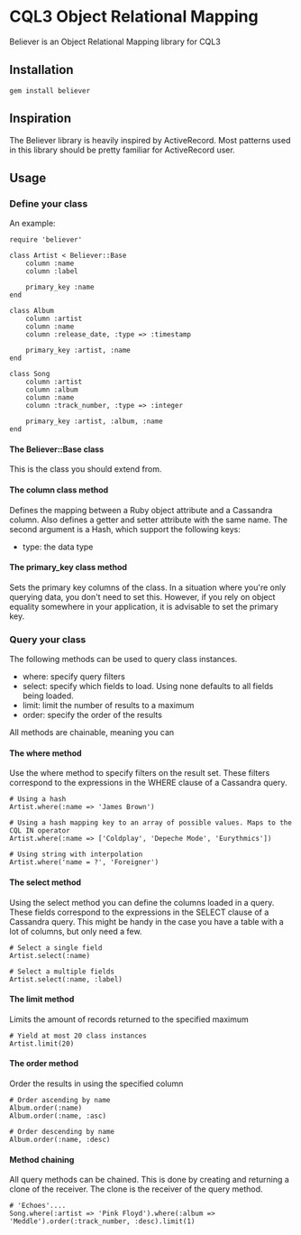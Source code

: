 # CQL3 Object Relational Mapping
Believer is an Object Relational Mapping library for CQL3

## Installation
    gem install believer

## Inspiration
The Believer library is heavily inspired by ActiveRecord. Most patterns used in this library should be pretty familiar for ActiveRecord user.

## Usage

### Define your class
An example:

    require 'believer'

    class Artist < Believer::Base
        column :name
        column :label

        primary_key :name
    end

    class Album
        column :artist
        column :name
        column :release_date, :type => :timestamp

        primary_key :artist, :name
    end

    class Song
        column :artist
        column :album
        column :name
        column :track_number, :type => :integer

        primary_key :artist, :album, :name
    end

#### The Believer::Base class
This is the class you should extend from.

#### The column class method
Defines the mapping between a Ruby object attribute and a Cassandra column. Also defines a getter and setter attribute with the same name.
The second argument is a Hash, which support the following keys:
* type: the data type


#### The primary_key class method
Sets the primary key columns of the class.
In a situation where you're only querying data, you don't need to set this.
However, if you rely on object equality somewhere in your application, it is advisable to set the primary key.

### Query your class
The following methods can be used to query class instances.
* where: specify query filters
* select: specify which fields to load. Using none defaults to all fields being loaded.
* limit: limit the number of results to a maximum
* order: specify the order of the results

All methods are chainable, meaning you can

#### The where method
Use the where method to specify filters on the result set. These filters correspond to the expressions in the WHERE clause of a Cassandra query.

    # Using a hash
    Artist.where(:name => 'James Brown')

    # Using a hash mapping key to an array of possible values. Maps to the CQL IN operator
    Artist.where(:name => ['Coldplay', 'Depeche Mode', 'Eurythmics'])

    # Using string with interpolation
    Artist.where('name = ?', 'Foreigner')

#### The select method
Using the select method you can define the columns loaded in a query. These fields correspond to the expressions in the SELECT clause of a Cassandra query.
This might be handy in the case you have a table with a lot of columns, but only need a few.

    # Select a single field
    Artist.select(:name)

    # Select a multiple fields
    Artist.select(:name, :label)

#### The limit method
Limits the amount of records returned to the specified maximum

    # Yield at most 20 class instances
    Artist.limit(20)

#### The order method
Order the results in using the specified column

    # Order ascending by name
    Album.order(:name)
    Album.order(:name, :asc)

    # Order descending by name
    Album.order(:name, :desc)

#### Method chaining
All query methods can be chained.
This is done by creating and returning a clone of the receiver. The clone is the receiver of the query method.

    # 'Echoes'....
    Song.where(:artist => 'Pink Floyd').where(:album => 'Meddle').order(:track_number, :desc).limit(1)

